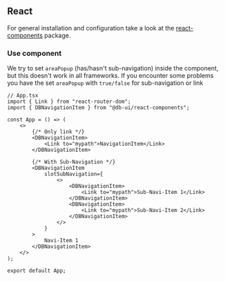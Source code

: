 ## React

For general installation and configuration take a look at the [react-components](https://www.npmjs.com/package/@db-ui/react-components) package.

### Use component

We try to set `areaPopup` (has/hasn't sub-navigation) inside the component, but this doesn't work in all frameworks. If you encounter some problems you have the set `areaPopup` with `true/false` for sub-navigation or link

```tsx App.tsx
// App.tsx
import { Link } from "react-router-dom";
import { DBNavigationItem } from "@db-ui/react-components";

const App = () => (
	<>
		{/* Only link */}
		<DBNavigationItem>
			<Link to="mypath">NavigationItem</Link>
		</DBNavigationItem>

		{/* With Sub-Navigation */}
		<DBNavigationItem
			slotSubNavigation={
				<>
					<DBNavigationItem>
						<Link to="mypath">Sub-Navi-Item 1</Link>
					</DBNavigationItem>
					<DBNavigationItem>
						<Link to="mypath">Sub-Navi-Item 2</Link>
					</DBNavigationItem>
				</>
			}
		>
			Navi-Item 1
		</DBNavigationItem>
	</>
);

export default App;
```
